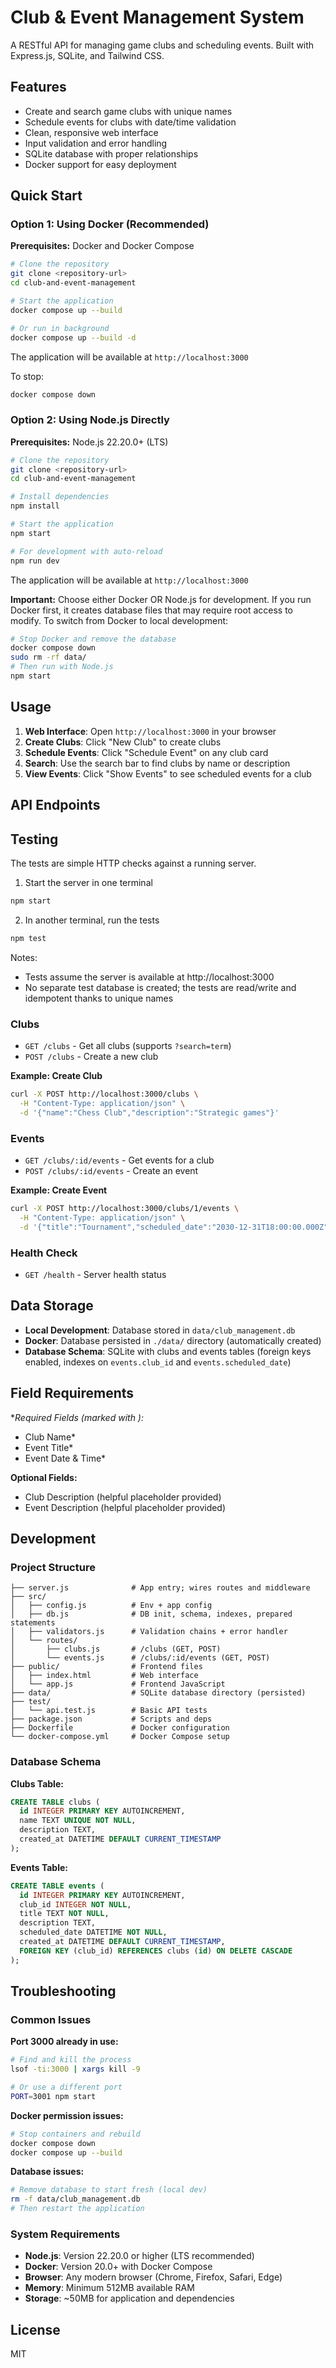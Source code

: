 # Club & Event Management System

A RESTful API for managing game clubs and scheduling events. Built with Express.js, SQLite, and Tailwind CSS.

## Features

- Create and search game clubs with unique names
- Schedule events for clubs with date/time validation  
- Clean, responsive web interface
- Input validation and error handling
- SQLite database with proper relationships
- Docker support for easy deployment

## Quick Start

### Option 1: Using Docker (Recommended)

**Prerequisites:** Docker and Docker Compose

```bash
# Clone the repository
git clone <repository-url>
cd club-and-event-management

# Start the application
docker compose up --build

# Or run in background
docker compose up --build -d
```

The application will be available at `http://localhost:3000`

To stop:
```bash
docker compose down
```

### Option 2: Using Node.js Directly

**Prerequisites:** Node.js 22.20.0+ (LTS)

```bash
# Clone the repository
git clone <repository-url>
cd club-and-event-management

# Install dependencies
npm install

# Start the application
npm start

# For development with auto-reload
npm run dev
```

The application will be available at `http://localhost:3000`

**Important:** Choose either Docker OR Node.js for development. If you run Docker first, it creates database files that may require root access to modify. To switch from Docker to local development:

```bash
# Stop Docker and remove the database
docker compose down
sudo rm -rf data/
# Then run with Node.js
npm start
```

## Usage

1. **Web Interface**: Open `http://localhost:3000` in your browser
2. **Create Clubs**: Click "New Club" to create clubs
3. **Schedule Events**: Click "Schedule Event" on any club card
4. **Search**: Use the search bar to find clubs by name or description
5. **View Events**: Click "Show Events" to see scheduled events for a club

## API Endpoints

## Testing

The tests are simple HTTP checks against a running server.

1) Start the server in one terminal
```bash
npm start
```

2) In another terminal, run the tests
```bash
npm test
```

Notes:
- Tests assume the server is available at http://localhost:3000
- No separate test database is created; the tests are read/write and idempotent thanks to unique names

### Clubs
- `GET /clubs` - Get all clubs (supports `?search=term`)
- `POST /clubs` - Create a new club

**Example: Create Club**
```bash
curl -X POST http://localhost:3000/clubs \
  -H "Content-Type: application/json" \
  -d '{"name":"Chess Club","description":"Strategic games"}'
```

### Events  
- `GET /clubs/:id/events` - Get events for a club
- `POST /clubs/:id/events` - Create an event

**Example: Create Event**
```bash
curl -X POST http://localhost:3000/clubs/1/events \
  -H "Content-Type: application/json" \
  -d '{"title":"Tournament","scheduled_date":"2030-12-31T18:00:00.000Z"}'
```

### Health Check
- `GET /health` - Server health status

## Data Storage

- **Local Development**: Database stored in `data/club_management.db`
- **Docker**: Database persisted in `./data/` directory (automatically created)
- **Database Schema**: SQLite with clubs and events tables (foreign keys enabled, indexes on `events.club_id` and `events.scheduled_date`)

## Field Requirements

**Required Fields (marked with *):**
- Club Name*
- Event Title*  
- Event Date & Time*

**Optional Fields:**
- Club Description (helpful placeholder provided)
- Event Description (helpful placeholder provided)

## Development

### Project Structure
```
├── server.js              # App entry; wires routes and middleware
├── src/
│   ├── config.js          # Env + app config
│   ├── db.js              # DB init, schema, indexes, prepared statements
│   ├── validators.js      # Validation chains + error handler
│   └── routes/
│       ├── clubs.js       # /clubs (GET, POST)
│       └── events.js      # /clubs/:id/events (GET, POST)
├── public/                # Frontend files
│   ├── index.html         # Web interface
│   └── app.js             # Frontend JavaScript
├── data/                  # SQLite database directory (persisted)
├── test/
│   └── api.test.js        # Basic API tests
├── package.json           # Scripts and deps
├── Dockerfile             # Docker configuration
└── docker-compose.yml     # Docker Compose setup
```

### Database Schema

**Clubs Table:**
```sql
CREATE TABLE clubs (
  id INTEGER PRIMARY KEY AUTOINCREMENT,
  name TEXT UNIQUE NOT NULL,
  description TEXT,
  created_at DATETIME DEFAULT CURRENT_TIMESTAMP
);
```

**Events Table:**
```sql
CREATE TABLE events (
  id INTEGER PRIMARY KEY AUTOINCREMENT,
  club_id INTEGER NOT NULL,
  title TEXT NOT NULL,
  description TEXT,
  scheduled_date DATETIME NOT NULL,
  created_at DATETIME DEFAULT CURRENT_TIMESTAMP,
  FOREIGN KEY (club_id) REFERENCES clubs (id) ON DELETE CASCADE
);
```

## Troubleshooting

### Common Issues

**Port 3000 already in use:**
```bash
# Find and kill the process
lsof -ti:3000 | xargs kill -9

# Or use a different port
PORT=3001 npm start
```

**Docker permission issues:**
```bash
# Stop containers and rebuild
docker compose down
docker compose up --build
```

**Database issues:**
```bash
# Remove database to start fresh (local dev)
rm -f data/club_management.db
# Then restart the application
```

### System Requirements

- **Node.js**: Version 22.20.0 or higher (LTS recommended)
- **Docker**: Version 20.0+ with Docker Compose
- **Browser**: Any modern browser (Chrome, Firefox, Safari, Edge)
- **Memory**: Minimum 512MB available RAM
- **Storage**: ~50MB for application and dependencies

## License

MIT